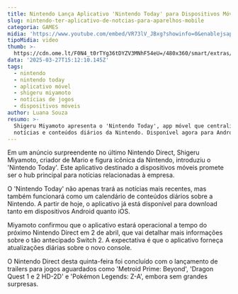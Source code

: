 ```yaml
---
title: Nintendo Lança Aplicativo 'Nintendo Today' para Dispositivos Móveis
slug: nintendo-ter-aplicativo-de-notcias-para-aparelhos-mobile
categoria: GAMES
midia: 'https://www.youtube.com/embed/VR73lV_JBxg?showinfo=0&enablejsapi=1'
tipoMidia: video
thumb: >-
  https://cdn.ome.lt/F0N4_t0rTYg36tDYZV3MNhF54eU=/480x360/smart/extras/conteudos/imagem_2025-03-27_114124445.png
data: '2025-03-27T15:12:10.145Z'
tags:
  - nintendo
  - nintendo today
  - aplicativo móvel
  - shigeru miyamoto
  - notícias de jogos
  - dispositivos móveis
author: Luana Souza
resumo: >-
  Shigeru Miyamoto apresenta o 'Nintendo Today', app móvel que centraliza
  notícias e conteúdos diários da Nintendo. Disponível agora para Android e iOS.
---
```


Em um anúncio surpreendente no último Nintendo Direct, Shigeru Miyamoto, criador de Mario e figura icônica da Nintendo, introduziu o 'Nintendo Today'. Este aplicativo destinado a dispositivos móveis promete ser o hub principal para notícias relacionadas à empresa.

O 'Nintendo Today' não apenas trará as notícias mais recentes, mas também funcionará como um calendário de conteúdos diários sobre a Nintendo. A partir de hoje, o aplicativo já está disponível para download tanto em dispositivos Android quanto iOS.

Miyamoto confirmou que o aplicativo estará operacional a tempo do próximo Nintendo Direct em 2 de abril, que vai detalhar mais informações sobre o tão antecipado Switch 2. A expectativa é que o aplicativo forneça atualizações diárias sobre o novo console.

O Nintendo Direct desta quinta-feira foi concluído com o lançamento de trailers para jogos aguardados como 'Metroid Prime: Beyond', 'Dragon Quest 1 e 2 HD-2D' e 'Pokémon Legends: Z-A', embora sem grandes surpresas.
